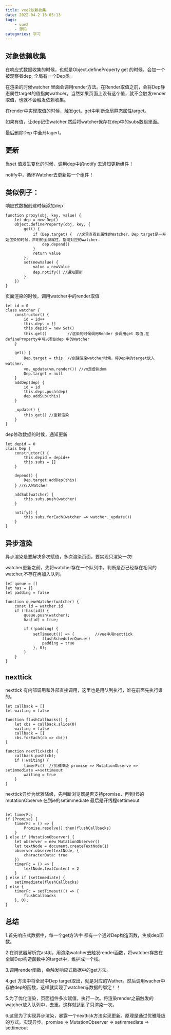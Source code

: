 ```yaml
---
title: vue2依赖收集
date: 2022-04-2 18:05:13
tags:
    - vue2
    - 源码
categories: 学习
---
```

## 对象依赖收集
在响应式数据收集的时候，也就是Object.defineProperty get 的时候，会加一个被观察者dep, 全局有一个Dep类。

在渲染的时候watcher 里面会调用render方法。在Render取值之前，会将Dep静态属性target的值指向wathcer。当然如果页面上没有这个值，就不会触发render取值，也就不会触发依赖收集。

在render中实现取值的时候，触发get。get中判断全局静态属性target。

如果有值，让dep记住watcher.然后将watcher保存在dep中的subs数组里面。

最后删除Dep 中全局tagert。


## 更新

当set 值发生变化的时候，调用dep中的notify 去通知更新组件！

notify中，循环Watcher去更新每一个组件！

## 类似例子：

响应式数据创建时候添加dep
```
function proxy(obj, key, value) {
    let dep = new Dep()
    Object.defineProperty(obj, key, {
        get() {
            if (Dep.target) {  //这里查看到属性的Watcher，Dep target是一开始渲染的时候，声明的全局属性，指向对应的watcher.
                dep.depend()
            }
            return value
        },
        set(newValue) {
            value = newValue
            dep.notify() //通知更新
        }
    })
}
```

页面渲染的时候，调用watcher中的render取值

```
let id = 0
class watcher {
    constructor() {
        id = id++
        this.deps = []
        this.depId = new Set()
        this.get()         //渲染的时候调用Render 会调用get 取值,在defineProperty中可以看到dep 中的Watcher
    }

    get() {
        Dep.target = this  //创建渲染watcher时候，将Dep中的target放入watcher，
        vm._update(vm.render()) //vm是虚拟dom
        Dep.target = null
    }
    addDep(dep) {
        id = id
        this.deps.push(dep)
        dep.addSub(this)
    }

    _update() {
        this.get() //重新渲染
    }
}

```

dep修改数据的时候，通知更新
```
let depid = 0
class Dep {
    constructor() {
        this.depid = depid++
        this.subs = []
    }

    depend() {
        Dep.target.addDep(this)
    } //存入Watcher

    addSub(watcher) {
        this.subs.push(watcher)
    }

    notify() {
        this.subs.forEach(watcher => watcher._update())
    }
}
```

## 异步渲染

异步渲染是要解决多次赋值，多次渲染页面，要实现只渲染一次!

watcher更新之前，先将watcher存在一个队列中，判断是否已经存在相同的watcher,不存在再加入队列。

```
let queue = []
let has = {}
let padding = false

function queueWatcher(watcher) {
    const id = watcher.id
    if (!has[id]) {
        queue.push(watcher);
        has[id] = true;

        if (!padding) {
            setTimeout(() => {         //vue中用nexttick
                flushSchedulerQueue()
                padding = true
            }, 0);
        }
    }
}

```
## nexttick

nexttick 有内部调用和外部直接调用，这里也是用队列执行，谁在前面先执行谁的。

```
let callback = []
let waiting = false

function flushCallbacks() {
    let cbs = callback.slice(0)
    waiting = false
    callback = []
    cbs.forEach(cb => cb())
}

function nextTick(cb) {
    callback.push(cb);
    if (!waiting) {
        timerFc()  //优雅降级 promise => MutationObserve => setimmediate =>settimeout
        waiting = true
    }
}
```

nexttick异步为优雅降级，先判断浏览器是否支持promise，再到H5的mutationObserve 在到ie的setimmediate 最后是开线程settimeout

```

let timerFc;
if (Promise) {
    timerFc = () => {
        Promise.resolve().then(flushCallbacks)
    }
} else if (MutationObserver) {
    let observer = new MutationObserver()
    let textNode = document.createTextNode(1)
    observer.observe(textNode, {
        characterData: true
    })
    timerFc = () => {
        textNode.textContent = 2
    }
} else if (setImmediate) {
    setImmediate(flushCallbacks)
} else {
    timerFc = setTimeout(() => {
        flushCallbacks
    }, 0);
}

```



## 总结

1.首先响应式数据中，每一个get方法中 都有一个通过Dep构造函数，生成dep函数。

2.在浏览器解析完ast树，用渲染watcher去触发render函数，将watcher存放在全局Dep构造函数中的target中，维护成一个栈。

3.调用render函数，会触发响应式数据中的get方法。

4.get 方法中将全局中Dep target取出，就是对应的Wather。然后调用wacher中存放dep的函数，这样就实现了watcher与数据的绑定！！

5.为了优化渲染，页面组件多次赋值，执行一次。将渲染render之前触发的watcher放入队列中，去重。这样就达到了只渲染一次。

6.这里为了实现异步渲染，暴露一个nexttick方法实现更新。原理是通过优雅降级的方式，实现异步。promise => MutationObserver => setimmediate => settimeout

